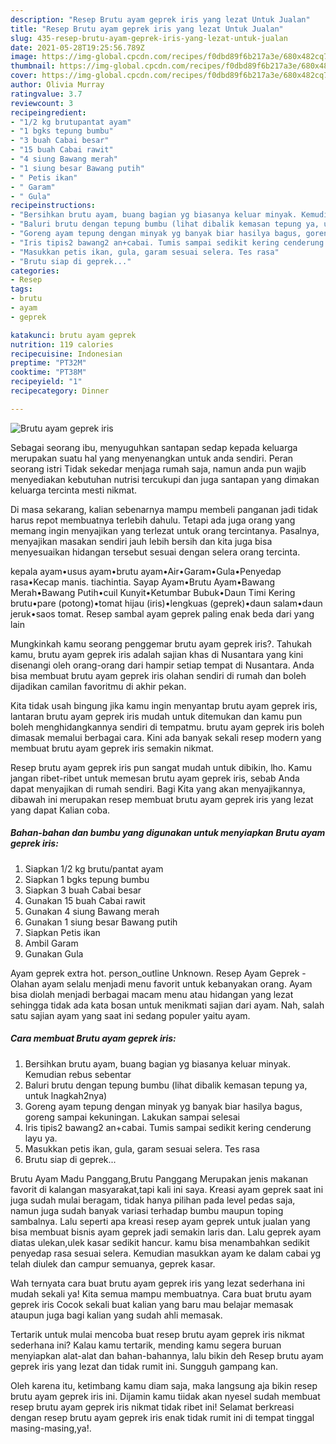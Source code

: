 ```yaml
---
description: "Resep Brutu ayam geprek iris yang lezat Untuk Jualan"
title: "Resep Brutu ayam geprek iris yang lezat Untuk Jualan"
slug: 435-resep-brutu-ayam-geprek-iris-yang-lezat-untuk-jualan
date: 2021-05-28T19:25:56.789Z
image: https://img-global.cpcdn.com/recipes/f0dbd89f6b217a3e/680x482cq70/brutu-ayam-geprek-iris-foto-resep-utama.jpg
thumbnail: https://img-global.cpcdn.com/recipes/f0dbd89f6b217a3e/680x482cq70/brutu-ayam-geprek-iris-foto-resep-utama.jpg
cover: https://img-global.cpcdn.com/recipes/f0dbd89f6b217a3e/680x482cq70/brutu-ayam-geprek-iris-foto-resep-utama.jpg
author: Olivia Murray
ratingvalue: 3.7
reviewcount: 3
recipeingredient:
- "1/2 kg brutupantat ayam"
- "1 bgks tepung bumbu"
- "3 buah Cabai besar"
- "15 buah Cabai rawit"
- "4 siung Bawang merah"
- "1 siung besar Bawang putih"
- " Petis ikan"
- " Garam"
- " Gula"
recipeinstructions:
- "Bersihkan brutu ayam, buang bagian yg biasanya keluar minyak. Kemudian rebus sebentar"
- "Baluri brutu dengan tepung bumbu (lihat dibalik kemasan tepung ya, untuk lnagkah2nya)"
- "Goreng ayam tepung dengan minyak yg banyak biar hasilya bagus, goreng sampai kekuningan. Lakukan sampai selesai"
- "Iris tipis2 bawang2 an+cabai. Tumis sampai sedikit kering cenderung layu ya."
- "Masukkan petis ikan, gula, garam sesuai selera. Tes rasa"
- "Brutu siap di geprek..."
categories:
- Resep
tags:
- brutu
- ayam
- geprek

katakunci: brutu ayam geprek 
nutrition: 119 calories
recipecuisine: Indonesian
preptime: "PT32M"
cooktime: "PT38M"
recipeyield: "1"
recipecategory: Dinner

---
```



![Brutu ayam geprek iris](https://img-global.cpcdn.com/recipes/f0dbd89f6b217a3e/680x482cq70/brutu-ayam-geprek-iris-foto-resep-utama.jpg)

Sebagai seorang ibu, menyuguhkan santapan sedap kepada keluarga merupakan suatu hal yang menyenangkan untuk anda sendiri. Peran seorang istri Tidak sekedar menjaga rumah saja, namun anda pun wajib menyediakan kebutuhan nutrisi tercukupi dan juga santapan yang dimakan keluarga tercinta mesti nikmat.

Di masa  sekarang, kalian sebenarnya mampu membeli panganan jadi tidak harus repot membuatnya terlebih dahulu. Tetapi ada juga orang yang memang ingin menyajikan yang terlezat untuk orang tercintanya. Pasalnya, menyajikan masakan sendiri jauh lebih bersih dan kita juga bisa menyesuaikan hidangan tersebut sesuai dengan selera orang tercinta. 

kepala ayam•usus ayam•brutu ayam•Air•Garam•Gula•Penyedap rasa•Kecap manis. tiachintia. Sayap Ayam•Brutu Ayam•Bawang Merah•Bawang Putih•cuil Kunyit•Ketumbar Bubuk•Daun Timi Kering brutu•pare (potong)•tomat hijau (iris)•lengkuas (geprek)•daun salam•daun jeruk•saos tomat. Resep sambal ayam geprek paling enak beda dari yang lain

Mungkinkah kamu seorang penggemar brutu ayam geprek iris?. Tahukah kamu, brutu ayam geprek iris adalah sajian khas di Nusantara yang kini disenangi oleh orang-orang dari hampir setiap tempat di Nusantara. Anda bisa membuat brutu ayam geprek iris olahan sendiri di rumah dan boleh dijadikan camilan favoritmu di akhir pekan.

Kita tidak usah bingung jika kamu ingin menyantap brutu ayam geprek iris, lantaran brutu ayam geprek iris mudah untuk ditemukan dan kamu pun boleh menghidangkannya sendiri di tempatmu. brutu ayam geprek iris boleh dimasak memalui berbagai cara. Kini ada banyak sekali resep modern yang membuat brutu ayam geprek iris semakin nikmat.

Resep brutu ayam geprek iris pun sangat mudah untuk dibikin, lho. Kamu jangan ribet-ribet untuk memesan brutu ayam geprek iris, sebab Anda dapat menyajikan di rumah sendiri. Bagi Kita yang akan menyajikannya, dibawah ini merupakan resep membuat brutu ayam geprek iris yang lezat yang dapat Kalian coba.

<!--inarticleads1-->

##### Bahan-bahan dan bumbu yang digunakan untuk menyiapkan Brutu ayam geprek iris:

1. Siapkan 1/2 kg brutu/pantat ayam
1. Siapkan 1 bgks tepung bumbu
1. Siapkan 3 buah Cabai besar
1. Gunakan 15 buah Cabai rawit
1. Gunakan 4 siung Bawang merah
1. Gunakan 1 siung besar Bawang putih
1. Siapkan  Petis ikan
1. Ambil  Garam
1. Gunakan  Gula


Ayam geprek extra hot. person_outline Unknown. Resep Ayam Geprek - Olahan ayam selalu menjadi menu favorit untuk kebanyakan orang. Ayam bisa diolah menjadi berbagai macam menu atau hidangan yang lezat sehingga tidak ada kata bosan untuk menikmati sajian dari ayam. Nah, salah satu sajian ayam yang saat ini sedang populer yaitu ayam. 

<!--inarticleads2-->

##### Cara membuat Brutu ayam geprek iris:

1. Bersihkan brutu ayam, buang bagian yg biasanya keluar minyak. Kemudian rebus sebentar
1. Baluri brutu dengan tepung bumbu (lihat dibalik kemasan tepung ya, untuk lnagkah2nya)
1. Goreng ayam tepung dengan minyak yg banyak biar hasilya bagus, goreng sampai kekuningan. Lakukan sampai selesai
1. Iris tipis2 bawang2 an+cabai. Tumis sampai sedikit kering cenderung layu ya.
1. Masukkan petis ikan, gula, garam sesuai selera. Tes rasa
1. Brutu siap di geprek...


Brutu Ayam Madu Panggang,Brutu Panggang Merupakan jenis makanan favorit di kalangan masyarakat,tapi kali ini saya. Kreasi ayam geprek saat ini juga sudah mulai beragam, tidak hanya pilihan pada level pedas saja, namun juga sudah banyak variasi terhadap bumbu maupun toping sambalnya. Lalu seperti apa kreasi resep ayam geprek untuk jualan yang bisa membuat bisnis ayam geprek jadi semakin laris dan. Lalu geprek ayam diatas ulekan,ulek kasar sedikit hancur. kamu bisa menambahkan sedikit penyedap rasa sesuai selera. Kemudian masukkan ayam ke dalam cabai yg telah diulek dan campur semuanya, geprek kasar. 

Wah ternyata cara buat brutu ayam geprek iris yang lezat sederhana ini mudah sekali ya! Kita semua mampu membuatnya. Cara buat brutu ayam geprek iris Cocok sekali buat kalian yang baru mau belajar memasak ataupun juga bagi kalian yang sudah ahli memasak.

Tertarik untuk mulai mencoba buat resep brutu ayam geprek iris nikmat sederhana ini? Kalau kamu tertarik, mending kamu segera buruan menyiapkan alat-alat dan bahan-bahannya, lalu bikin deh Resep brutu ayam geprek iris yang lezat dan tidak rumit ini. Sungguh gampang kan. 

Oleh karena itu, ketimbang kamu diam saja, maka langsung aja bikin resep brutu ayam geprek iris ini. Dijamin kamu tiidak akan nyesel sudah membuat resep brutu ayam geprek iris nikmat tidak ribet ini! Selamat berkreasi dengan resep brutu ayam geprek iris enak tidak rumit ini di tempat tinggal masing-masing,ya!.


